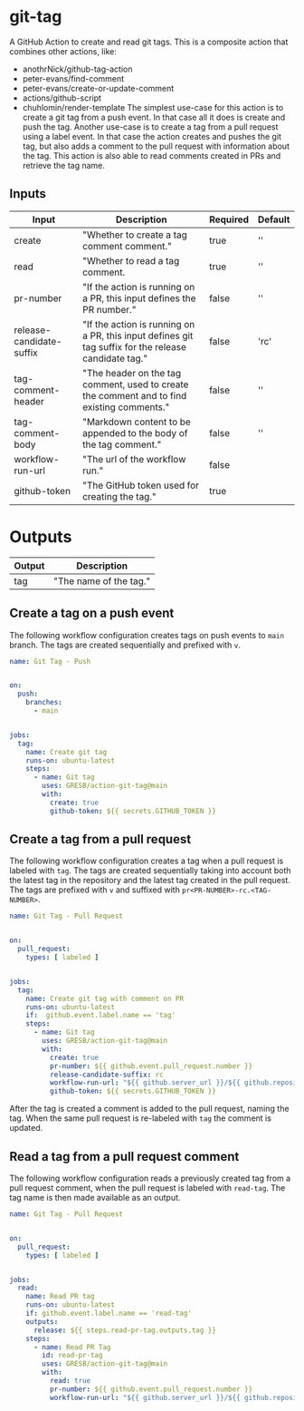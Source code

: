 # git-tag

A GitHub Action to create and read git tags.
This is a composite action that combines other actions, like:
- anothrNick/github-tag-action
- peter-evans/find-comment
- peter-evans/create-or-update-comment
- actions/github-script
- chuhlomin/render-template
The simplest use-case for this action is to create a git tag from a push event.
In that case all it does is create and push the tag.
Another use-case is to create a tag from a pull request using a label event.
In that case the action creates and pushes the git tag, but also adds a comment to the pull request with information about the tag.
This action is also able to read comments created in PRs and retrieve the tag name.

## Inputs

| Input                    | Description                                                                                          | Required | Default |
|--------------------------|------------------------------------------------------------------------------------------------------|----------|---------|
| create                   | "Whether to create a tag comment comment."                                                           | true     | ''      |
| read                     | "Whether to read a tag comment.                                                                      | true     | ''      |
| pr-number                | "If the action is running on a PR, this input defines the PR number."                                | false    | ''      |
| release-candidate-suffix | "If the action is running on a PR, this input defines git tag suffix for the release candidate tag." | false    | 'rc'    |
| tag-comment-header       | "The header on the tag comment, used to create the comment and to find existing comments."           | false    | ''      |
| tag-comment-body         | "Markdown content to be appended to the body  of the tag comment."                                   | false    | ''      |
| workflow-run-url         | "The url of the workflow run."                                                                       | false    |         |
| github-token             | "The GitHub token used for creating the tag."                                                        | true     |         |


# Outputs

| Output | Description            | 
|--------|------------------------|
| tag    | "The name of the tag." |

## Create a tag on a push event

The following workflow configuration creates tags on push events to `main` branch. 
The tags are created sequentially and prefixed with `v`.
```yaml
name: Git Tag - Push


on:
  push:
    branches:
      - main


jobs:
  tag:
    name: Create git tag
    runs-on: ubuntu-latest
    steps:
      - name: Git tag
        uses: GRESB/action-git-tag@main
        with:
          create: true
          github-token: ${{ secrets.GITHUB_TOKEN }}
```

##  Create a tag from a pull request

The following workflow configuration creates a tag when a pull request is labeled with `tag`.
The tags are created sequentially taking into account both the latest tag in the repository and the latest tag created in the pull request.
The tags are prefixed with `v` and suffixed with `pr<PR-NUMBER>-rc.<TAG-NUMBER>`.
```yaml
name: Git Tag - Pull Request


on:
  pull_request:
    types: [ labeled ]


jobs:
  tag:
    name: Create git tag with comment on PR
    runs-on: ubuntu-latest
    if:  github.event.label.name == 'tag'
    steps:
      - name: Git tag
        uses: GRESB/action-git-tag@main
        with:
          create: true
          pr-number: ${{ github.event.pull_request.number }}
          release-candidate-suffix: rc
          workflow-run-url: "${{ github.server_url }}/${{ github.repository }}/actions/runs/${{ github.run_id }}"
          github-token: ${{ secrets.GITHUB_TOKEN }}
```
After the tag is created a comment is added to the pull request, naming the tag.
When the same pull request is re-labeled with `tag` the comment is updated.

## Read a tag from a pull request comment

The following workflow configuration reads a previously created tag from a pull request comment, when the pull request is labeled with `read-tag`.
The tag name is then made available as an output.
```yaml
name: Git Tag - Pull Request


on:
  pull_request:
    types: [ labeled ]


jobs:
  read:
    name: Read PR tag
    runs-on: ubuntu-latest
    if: github.event.label.name == 'read-tag'
    outputs:
      release: ${{ steps.read-pr-tag.outputs.tag }}
    steps:
      - name: Read PR Tag
        id: read-pr-tag
        uses: GRESB/action-git-tag@main
        with:
          read: true
          pr-number: ${{ github.event.pull_request.number }}
          workflow-run-url: "${{ github.server_url }}/${{ github.repository }}/actions/runs/${{ github.run_id }}"
```
